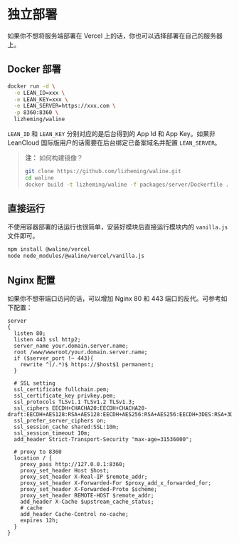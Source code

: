 # 独立部署

如果你不想将服务端部署在 Vercel 上的话，你也可以选择部署在自己的服务器上。

## Docker 部署

```bash
docker run -d \
  -e LEAN_ID=xxx \
  -e LEAN_KEY=xxx \
  -e LEAN_SERVER=https://xxx.com \
  -p 8360:8360 \
  lizheming/waline
```

`LEAN_ID` 和 `LEAN_KEY` 分别对应的是后台得到的 App Id 和 App Key。如果非 LeanCloud 国际版用户的话需要在后台绑定已备案域名并配置 `LEAN_SERVER`。

> **注：** 如何构建镜像？
> 
> ```bash
> git clone https://github.com/lizheming/waline.git
> cd waline
> docker build -t lizheming/waline -f packages/server/Dockerfile .
> ```

## 直接运行

不使用容器部署的话运行也很简单，安装好模块后直接运行模块内的 `vanilla.js` 文件即可。

```bash
npm install @waline/vercel
node node_modules/@waline/vercel/vanilla.js
```

## Nginx 配置

如果你不想带端口访问的话，可以增加 Nginx 80 和 443 端口的反代。可参考如下配置：

```
server
{
  listen 80;
  listen 443 ssl http2;
  server_name your.domain.server.name;
  root /www/wwwroot/your.domain.server.name;
  if ($server_port !~ 443){
    rewrite ^(/.*)$ https://$host$1 permanent;
  }

  # SSL setting
  ssl_certificate fullchain.pem;
  ssl_certificate_key privkey.pem;
  ssl_protocols TLSv1.1 TLSv1.2 TLSv1.3;
  ssl_ciphers EECDH+CHACHA20:EECDH+CHACHA20-draft:EECDH+AES128:RSA+AES128:EECDH+AES256:RSA+AES256:EECDH+3DES:RSA+3DES:!MD5;
  ssl_prefer_server_ciphers on;
  ssl_session_cache shared:SSL:10m;
  ssl_session_timeout 10m;
  add_header Strict-Transport-Security "max-age=31536000";

  # proxy to 8360
  location / {
    proxy_pass http://127.0.0.1:8360;
    proxy_set_header Host $host;
    proxy_set_header X-Real-IP $remote_addr;
    proxy_set_header X-Forwarded-For $proxy_add_x_forwarded_for;
    proxy_set_header X-Forwarded-Proto $scheme;
    proxy_set_header REMOTE-HOST $remote_addr;
    add_header X-Cache $upstream_cache_status;
    # cache
    add_header Cache-Control no-cache;
    expires 12h;
  }
}
```

